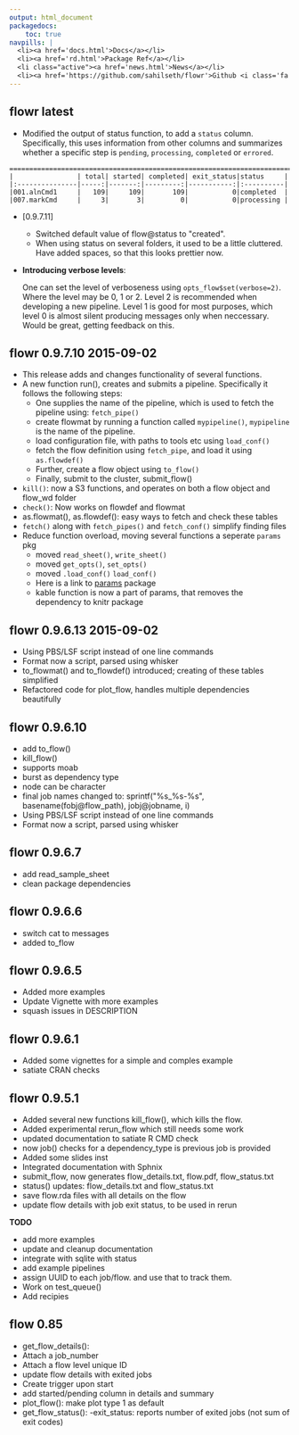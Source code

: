 ```yaml
---
output: html_document
packagedocs:
    toc: true
navpills: |
  <li><a href='docs.html'>Docs</a></li>
  <li><a href='rd.html'>Package Ref</a></li>
  <li class="active"><a href='news.html'>News</a></li>
  <li><a href='https://github.com/sahilseth/flowr'>Github <i class='fa fa-github'></i></a></li>
---
```


flowr latest
----------------------------------------------
- Modified the output of status function, to add a `status` column. Specifically, 
this uses information from other columns and summarizes whether a specific step is 
`pending`, `processing`, `completed` or `errored`.

```
================================================================================
|                | total| started| completed| exit_status|status     |
|:---------------|-----:|-------:|---------:|-----------:|:----------|
|001.alnCmd1     |   109|     109|       109|           0|completed  |
|007.markCmd     |     3|       3|         0|           0|processing |
```

- [0.9.7.11]
	- Switched default value of flow@status to "created". 
	- When using status on several folders, it used to be a little cluttered. 
	Have added spaces, so that this looks prettier now.
- **Introducing verbose levels**:

	One can set the level of verboseness using `opts_flow$set(verbose=2)`.
	Where the level may be 0, 1 or 2. Level 2 is recommended when developing a new pipeline.
	Level 1 is good for most purposes, which level 0 is almost silent producing messages 
	only when neccessary. Would be great, getting feedback on this.

	



flowr 0.9.7.10 2015-09-02
----------------------------------------------
- This release adds and changes functionality of several functions. 
- A new function run(), creates and submits a pipeline. Specifically it follows the following steps:
	- One supplies the name of the pipeline, which is used to fetch the pipeline using:
		`fetch_pipe()`
	- create flowmat by running a function called `mypipeline()`, `mypipeline` is the name of the pipeline.
	- load configuration file, with paths to tools etc using `load_conf()`
	- fetch the flow definition using `fetch_pipe`, and load it using `as.flowdef()`
	- Further, create a flow object using `to_flow()`
	- Finally, submit to the cluster, submit_flow()
- `kill()`: now a S3 functions, and operates on both a flow object
   and flow_wd folder
- `check()`: Now works on flowdef and flowmat
- as.flowmat(), as.flowdef(): easy ways to fetch and check these tables
- `fetch()` along with `fetch_pipes()` and `fetch_conf()` simplify finding files
- Reduce function overload, moving several functions a seperate `params` pkg
	- moved `read_sheet()`, `write_sheet()`
	- moved `get_opts()`, `set_opts()`
	- moved `.load_conf()` `load_conf()`
	- Here is a link to [params](https://github.com/sahilseth/params) package
	- kable function is now a part of params, that removes the dependency to knitr package





flowr 0.9.6.13 2015-09-02
----------------------------------------------
- Using PBS/LSF script instead of one line commands
- Format now a script, parsed using whisker
- to_flowmat() and to_flowdef() introduced; creating of these tables simplified
- Refactored code for plot_flow, handles multiple dependencies beautifully


flowr 0.9.6.10
----------------------------------------------
- add to_flow()
- kill_flow()
- supports moab
- burst as dependency type
- node can be character
- final job names changed to: sprintf("%s_%s-%s", basename(fobj@flow_path), jobj@jobname, i)
- Using PBS/LSF script instead of one line commands
- Format now a script, parsed using whisker

flowr 0.9.6.7
----------------------------------------------
- add read_sample_sheet
- clean package dependencies


flowr 0.9.6.6
----------------------------------------------
- switch cat to messages
- added to_flow

flowr 0.9.6.5
----------------------------------------------
- Added more examples
- Update Vignette with more examples
- squash issues in DESCRIPTION

flowr 0.9.6.1
----------------------------------------------
- Added some vignettes for a simple and comples example
- satiate CRAN checks

flowr 0.9.5.1
----------------------------------------------

- Added several new functions kill_flow(), which kills the flow.
- Added experimental rerun_flow which still needs some work
- updated documentation to satiate R CMD check
- now job() checks for a dependency_type is previous job is provided
- Added some slides inst
- Integrated documentation with Sphnix
- submit_flow, now generates flow_details.txt, flow.pdf,
flow_status.txt
- status() updates: flow_details.txt and flow_status.txt
- save flow.rda files with all details on the flow
- update flow details with job exit status, to be used in rerun

**TODO**

- add more examples
- update and cleanup documentation
- integrate with sqlite with status
- add example pipelines
- assign UUID to each job/flow. and use that to track them.
- Work on test_queue()
- Add recipies

flow 0.85
----------------------------------------------

- get\_flow_details():
 - Attach a job_number
 - Attach a flow level unique ID
- update flow details with exited jobs
- Create trigger upon start
- add started/pending column in details and summary
- plot_flow():
  make plot type 1 as default
- get_flow_status():
  -exit_status: reports number of exited jobs (not sum of exit codes)
